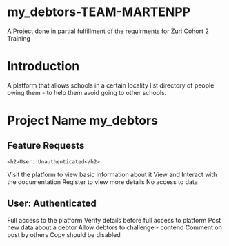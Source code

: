 # <h1>my_debtors-TEAM-MARTENPP</h1>
 A Project done in partial fulfillment of the requirments for Zuri Cohort 2 Training

<h1>Introduction</h1>
A platform that allows schools in a certain locality list directory of people owing them - to help them avoid going to other schools.

<h1>Project Name
my_debtors</h1>

<h2>Feature Requests</h2>

    <h2>User: Unauthenticated</h2>
Visit the platform to view basic information about it
View and Interact with the documentation
Register to view more details
No access to data
    <h2>User: Authenticated</h2>
Full access to the platform
Verify details before full access to platform
Post new data about a debtor
Allow debtors to challenge - contend 
Comment on post by others
Copy should be disabled
